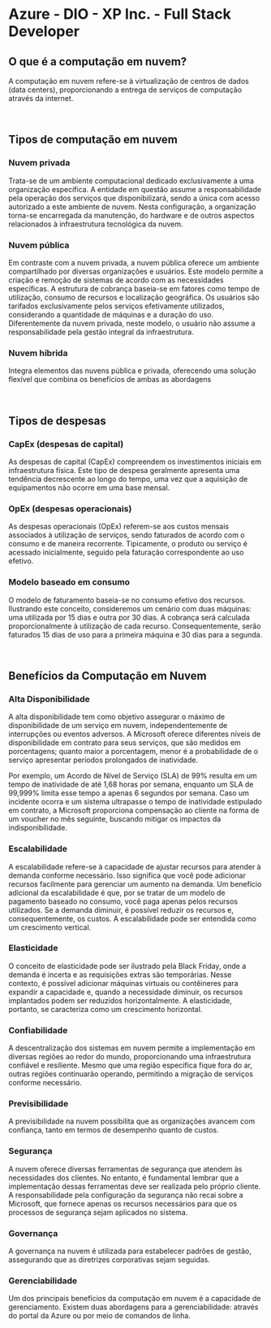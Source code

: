 # Azure - DIO - XP Inc. - Full Stack Developer

## O que é a computação em nuvem?
A computação em nuvem refere-se à virtualização de centros de dados (data centers), proporcionando a entrega de serviços de computação através da internet.

<br>

## Tipos de computação em nuvem

### Nuvem privada
Trata-se de um ambiente computacional dedicado exclusivamente a uma organização específica. A entidade em questão assume a responsabilidade pela operação dos serviços que disponibilizará, sendo a única com acesso autorizado a este ambiente de nuvem.
Nesta configuração, a organização torna-se encarregada da manutenção, do hardware e de outros aspectos relacionados à infraestrutura tecnológica da nuvem.

### Nuvem pública
Em contraste com a nuvem privada, a nuvem pública oferece um ambiente compartilhado por diversas organizações e usuários. Este modelo permite a criação e remoção de sistemas de acordo com as necessidades específicas. A estrutura de cobrança baseia-se em fatores como tempo de utilização, consumo de recursos e localização geográfica. Os usuários são tarifados exclusivamente pelos serviços efetivamente utilizados, considerando a quantidade de máquinas e a duração do uso. Diferentemente da nuvem privada, neste modelo, o usuário não assume a responsabilidade pela gestão integral da infraestrutura.

### Nuvem híbrida
Integra elementos das nuvens pública e privada, oferecendo uma solução flexível que combina os benefícios de ambas as abordagens

<br>

## Tipos de despesas

### CapEx (despesas de capital)
As despesas de capital (CapEx) compreendem os investimentos iniciais em infraestrutura física. Este tipo de despesa geralmente apresenta uma tendência decrescente ao longo do tempo, uma vez que a aquisição de equipamentos não ocorre em uma base mensal.

### OpEx (despesas operacionais)
As despesas operacionais (OpEx) referem-se aos custos mensais associados à utilização de serviços, sendo faturados de acordo com o consumo e de maneira recorrente. Tipicamente, o produto ou serviço é acessado inicialmente, seguido pela faturação correspondente ao uso efetivo.

### Modelo baseado em consumo
O modelo de faturamento baseia-se no consumo efetivo dos recursos. Ilustrando este conceito, consideremos um cenário com duas máquinas: uma utilizada por 15 dias e outra por 30 dias. A cobrança será calculada proporcionalmente à utilização de cada recurso. Consequentemente, serão faturados 15 dias de uso para a primeira máquina e 30 dias para a segunda.

<br>

## Benefícios da Computação em Nuvem

### Alta Disponibilidade

A alta disponibilidade tem como objetivo assegurar o máximo de disponibilidade de um serviço em nuvem, independentemente de interrupções ou eventos adversos. A Microsoft oferece diferentes níveis de disponibilidade em contrato para seus serviços, que são medidos em porcentagens; quanto maior a porcentagem, menor é a probabilidade de o serviço apresentar períodos prolongados de inatividade.

Por exemplo, um Acordo de Nível de Serviço (SLA) de 99% resulta em um tempo de inatividade de até 1,68 horas por semana, enquanto um SLA de 99,999% limita esse tempo a apenas 6 segundos por semana. Caso um incidente ocorra e um sistema ultrapasse o tempo de inatividade estipulado em contrato, a Microsoft proporciona compensação ao cliente na forma de um voucher no mês seguinte, buscando mitigar os impactos da indisponibilidade.

### Escalabilidade

A escalabilidade refere-se à capacidade de ajustar recursos para atender à demanda conforme necessário. Isso significa que você pode adicionar recursos facilmente para gerenciar um aumento na demanda. Um benefício adicional da escalabilidade é que, por se tratar de um modelo de pagamento baseado no consumo, você paga apenas pelos recursos utilizados. Se a demanda diminuir, é possível reduzir os recursos e, consequentemente, os custos. A escalabilidade pode ser entendida como um crescimento vertical.

### Elasticidade

O conceito de elasticidade pode ser ilustrado pela Black Friday, onde a demanda é incerta e as requisições extras são temporárias. Nesse contexto, é possível adicionar máquinas virtuais ou contêineres para expandir a capacidade e, quando a necessidade diminuir, os recursos implantados podem ser reduzidos horizontalmente. A elasticidade, portanto, se caracteriza como um crescimento horizontal.

### Confiabilidade

A descentralização dos sistemas em nuvem permite a implementação em diversas regiões ao redor do mundo, proporcionando uma infraestrutura confiável e resiliente. Mesmo que uma região específica fique fora do ar, outras regiões continuarão operando, permitindo a migração de serviços conforme necessário.

### Previsibilidade

A previsibilidade na nuvem possibilita que as organizações avancem com confiança, tanto em termos de desempenho quanto de custos.

### Segurança

A nuvem oferece diversas ferramentas de segurança que atendem às necessidades dos clientes. No entanto, é fundamental lembrar que a implementação dessas ferramentas deve ser realizada pelo próprio cliente. A responsabilidade pela configuração da segurança não recai sobre a Microsoft, que fornece apenas os recursos necessários para que os processos de segurança sejam aplicados no sistema.

### Governança

A governança na nuvem é utilizada para estabelecer padrões de gestão, assegurando que as diretrizes corporativas sejam seguidas.

### Gerenciabilidade

Um dos principais benefícios da computação em nuvem é a capacidade de gerenciamento. Existem duas abordagens para a gerenciabilidade: através do portal da Azure ou por meio de comandos de linha.
